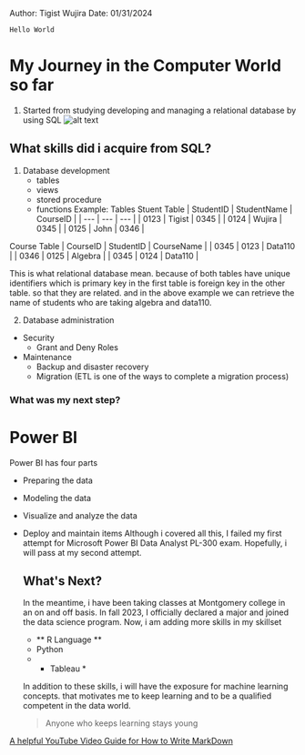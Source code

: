 Author: Tigist Wujira
Date: 01/31/2024

`Hello World`

# My Journey in the Computer World so far
1. Started from studying developing and managing a relational database by using SQL
   ![alt text](https://www.bing.com/images/search?view=detailV2&ccid=sluuRP9R&id=86D20ACC983CE96D41A45A42075EFA96BFA1975F&thid=OIP.sluuRP9RbH3MPqzbFNLEmQHaF_&mediaurl=https%3a%2f%2fclipart.info%2fimages%2fccovers%2f1499955337microsoft-sql-server-logo-png.png&cdnurl=https%3a%2f%2fth.bing.com%2fth%2fid%2fR.b25bae44ff516c7dcc3eacdb14d2c499%3frik%3dX5ehv5b6XgdCWg%26pid%3dImgRaw%26r%3d0&exph=2021&expw=2500&q=microsoft+sql+logo&simid=608034315997421551&FORM=IRPRST&ck=DBBFC65EA92EB23BD1FD85D7C481DF19&selectedIndex=0&itb=1&ajaxhist=0&ajaxserp=0)
   
## What skills did i acquire from SQL?

1. Database development
    - tables
    -  views
    - stored procedure
    - functions
      Example: Tables
  Stuent Table
        | StudentID | StudentName | CourseID |
        | --- | --- | --- |
        | 0123 | Tigist | 0345 |
        | 0124 | Wujira | 0345 |
        | 0125 | John | 0346 |

  Course Table
  | CourseID | StudentID | CourseName |
  | 0345 | 0123 | Data110 |
  | 0346 | 0125 | Algebra |
  | 0345 | 0124 | Data110 |
  
This is what relational database mean. because of both tables have unique identifiers which is primary key in the first table is foreign key in the other table. so that they are related. and in the above example we can retrieve the name of students who are taking algebra and data110.
  
2. Database administration
  - Security
      - Grant and Deny Roles
  - Maintenance
     - Backup and disaster recovery
     - Migration (ETL is one of the ways to complete a migration process)
### What was my next step? 
# Power BI

Power BI has four parts 
- Preparing the data
- Modeling the data
- Visualize and analyze the data
- Deploy and maintain items
  Although i covered all this, I failed my first attempt for Microsoft Power BI Data Analyst PL-300 exam. Hopefully, i will pass at my second attempt.

  ## What's Next?
  In the meantime, i have been taking classes at Montgomery college in an on and off basis. In fall 2023, I officially declared a major and joined the data science program.
  Now, i am adding more skills in my skillset
  - ** R Language **
  - Python
  - * Tableau *

  In addition to these skills, i will have the exposure for machine learning concepts. that motivates me to keep learning and to be a qualified competent in the data world.  
  > Anyone who keeps learning stays young

[A helpful YouTube Video Guide for How to Write MarkDown](https://www.youtube.com/watch?v=eJojC3lSkwg)

[^1]:Completing my associate degree by the end of 2024 is one of my new year resolutions.



